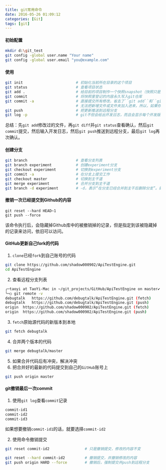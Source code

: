 ```yaml
---
title: git常用命令
date: 2016-05-26 01:09:12
categories: [Git]
tags: [git]
---
```


#### 初始配置

``` bash
mkdir d:\git_test
git config -global user.name "Your name"
git config -global user.email "you@example.com"
```

<!--more-->

#### 使用

``` bash
git init                        # 初始化当前所在目录的这个项目
git status                      # 查看项目状态
git add .                       # 给目前的项目制作一个快照snapshot（快照只是登记留名，快照不等于记录在案，git管快照叫做索引index）
git commit                      # 将快照里登记的内容永久写入git仓库
git commit -a                   # 直接提交所有修改，省去了``git add``和``git diff``和``git commit``的工序
                                # 无法把新增文件或文件夹加入进来，所以，如果你新增了文件或文件夹，那么就要老老实实的先``git add ..``，再``git commit``
git push                        # 把更新推送到远程分支
git log -p                      # git不但会给出开发日志，而且会显示每个开发版本的代码区别所在
```
总结：先``git add``修改过的文件，再``git diff``并``git status``查看确认，然后``git commit``提交，然后输入开发日志，然后``git push``推送到远程分支，最后``git log``再次确认。

#### 创建分支

``` bash
git branch                      # 查看分支列表
git branch experiment           # 创建experiment分支
git checkout experiment         # 切换到experiment分支
git commit -a                   # 在分支上提交工作
git checkout master             # 切换到主干道
git merge experiment            # 合并分支到主干道
git branch -d experiment        # -d，表示“在分支已经合并到主干后删除分支”。如果使用大写的-D的话，则表示“不论如何都删除分支”
```

#### 撤销一次已经提交到Github的内容
```
git reset --hard HEAD~1
git push --force
```
该命令执行后，会隐藏掉Github库中的被撤销掉的记录，但是指定到该被隐藏掉的记录来访问，依旧可以访问。

#### GitHub更新自己fork的代码
1. ``clone``已经``fork``到自己账号的代码
```bash
git clone https://github.com/shadow000902/ApiTestEngine.git
cd ApiTestEngine
```
2. 查看远程分支列表
```bash
╭─taoyi at TaoYi-Mac in ~/git_projects/GitHub/ApiTestEngine on master✔ using ‹› 17-08-23 - 15:01:23
╰─○ git remote -v
debugtalk	https://github.com/debugtalk/ApiTestEngine.git (fetch)
debugtalk	https://github.com/debugtalk/ApiTestEngine.git (push)
origin	https://github.com/shadow000902/ApiTestEngine.git (fetch)
origin	https://github.com/shadow000902/ApiTestEngine.git (push)
```
3. ``fetch``原始源代码的新版本到本地
```bash
git fetch debugtalk
```
4. 合并两个版本的代码
```bash
git merge debugtalk/master
```
5. 如果合并代码后有冲突，解决冲突
6. 把合并好的最新的代码提交到自己的``GitHub``账号上
```bash
git push origin master
```

#### git撤销最后一次commit
1. 使用``git log``查看``commit``记录
```bash
commit-id1
commit-id2
commit-id3
```
如果想要撤销``commit-id1``的话，就要选择``commit-id2``

2. 使用命令撤销提交
```bash
git reset commit-id2				# 只是撤销提交，修改的内容不变
```

```bash
git reset --hard commit-id2			# 撤销提交，并撤销修改的内容
git push origin HARD --force		# 撤销后，强制提交并push到远程分支
```